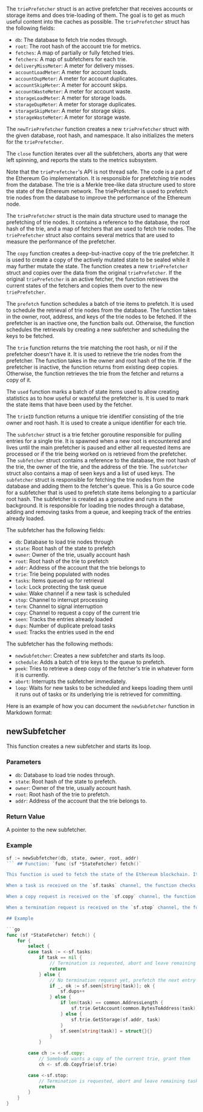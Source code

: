 The `triePrefetcher` struct is an active prefetcher that receives accounts or storage items and does trie-loading of them. The goal is to get as much useful content into the caches as possible. The `triePrefetcher` struct has the following fields:

- `db`: The database to fetch trie nodes through.
- `root`: The root hash of the account trie for metrics.
- `fetches`: A map of partially or fully fetched tries.
- `fetchers`: A map of subfetchers for each trie.
- `deliveryMissMeter`: A meter for delivery misses.
- `accountLoadMeter`: A meter for account loads.
- `accountDupMeter`: A meter for account duplicates.
- `accountSkipMeter`: A meter for account skips.
- `accountWasteMeter`: A meter for account waste.
- `storageLoadMeter`: A meter for storage loads.
- `storageDupMeter`: A meter for storage duplicates.
- `storageSkipMeter`: A meter for storage skips.
- `storageWasteMeter`: A meter for storage waste.

The `newTriePrefetcher` function creates a new `triePrefetcher` struct with the given database, root hash, and namespace. It also initializes the meters for the `triePrefetcher`.

The `close` function iterates over all the subfetchers, aborts any that were left spinning, and reports the stats to the metrics subsystem.

Note that the `triePrefetcher`'s API is not thread safe. The code is a part of the Ethereum Go implementation. It is responsible for prefetching trie nodes from the database. The trie is a Merkle tree-like data structure used to store the state of the Ethereum network. The triePrefetcher is used to prefetch trie nodes from the database to improve the performance of the Ethereum node.

The `triePrefetcher` struct is the main data structure used to manage the prefetching of trie nodes. It contains a reference to the database, the root hash of the trie, and a map of fetchers that are used to fetch trie nodes. The `triePrefetcher` struct also contains several metrics that are used to measure the performance of the prefetcher.

The `copy` function creates a deep-but-inactive copy of the trie prefetcher. It is used to create a copy of the actively mutated state to be sealed while it may further mutate the state. The function creates a new `triePrefetcher` struct and copies over the data from the original `triePrefetcher`. If the original `triePrefetcher` is an active fetcher, the function retrieves the current states of the fetchers and copies them over to the new `triePrefetcher`.

The `prefetch` function schedules a batch of trie items to prefetch. It is used to schedule the retrieval of trie nodes from the database. The function takes in the owner, root, address, and keys of the trie nodes to be fetched. If the prefetcher is an inactive one, the function bails out. Otherwise, the function schedules the retrievals by creating a new subfetcher and scheduling the keys to be fetched.

The `trie` function returns the trie matching the root hash, or nil if the prefetcher doesn't have it. It is used to retrieve the trie nodes from the prefetcher. The function takes in the owner and root hash of the trie. If the prefetcher is inactive, the function returns from existing deep copies. Otherwise, the function retrieves the trie from the fetcher and returns a copy of it.

The `used` function marks a batch of state items used to allow creating statistics as to how useful or wasteful the prefetcher is. It is used to mark the state items that have been used by the fetcher.

The `trieID` function returns a unique trie identifier consisting of the trie owner and root hash. It is used to create a unique identifier for each trie.

The `subfetcher` struct is a trie fetcher goroutine responsible for pulling entries for a single trie. It is spawned when a new root is encountered and lives until the main prefetcher is paused and either all requested items are processed or if the trie being worked on is retrieved from the prefetcher. The `subfetcher` struct contains a reference to the database, the root hash of the trie, the owner of the trie, and the address of the trie. The `subfetcher` struct also contains a map of seen keys and a list of used keys. The `subfetcher` struct is responsible for fetching the trie nodes from the database and adding them to the fetcher's queue. This is a Go source code for a subfetcher that is used to prefetch state items belonging to a particular root hash. The subfetcher is created as a goroutine and runs in the background. It is responsible for loading trie nodes through a database, adding and removing tasks from a queue, and keeping track of the entries already loaded.

The subfetcher has the following fields:

- `db`: Database to load trie nodes through
- `state`: Root hash of the state to prefetch
- `owner`: Owner of the trie, usually account hash
- `root`: Root hash of the trie to prefetch
- `addr`: Address of the account that the trie belongs to
- `trie`: Trie being populated with nodes
- `tasks`: Items queued up for retrieval
- `lock`: Lock protecting the task queue
- `wake`: Wake channel if a new task is scheduled
- `stop`: Channel to interrupt processing
- `term`: Channel to signal interruption
- `copy`: Channel to request a copy of the current trie
- `seen`: Tracks the entries already loaded
- `dups`: Number of duplicate preload tasks
- `used`: Tracks the entries used in the end

The subfetcher has the following methods:

- `newSubfetcher`: Creates a new subfetcher and starts its loop.
- `schedule`: Adds a batch of trie keys to the queue to prefetch.
- `peek`: Tries to retrieve a deep copy of the fetcher's trie in whatever form it is currently.
- `abort`: Interrupts the subfetcher immediately.
- `loop`: Waits for new tasks to be scheduled and keeps loading them until it runs out of tasks or its underlying trie is retrieved for committing.

Here is an example of how you can document the `newSubfetcher` function in Markdown format:

## newSubfetcher

This function creates a new subfetcher and starts its loop.

### Parameters

- `db`: Database to load trie nodes through.
- `state`: Root hash of the state to prefetch.
- `owner`: Owner of the trie, usually account hash.
- `root`: Root hash of the trie to prefetch.
- `addr`: Address of the account that the trie belongs to.

### Return Value

A pointer to the new subfetcher.

### Example

```go
sf := newSubfetcher(db, state, owner, root, addr)
``` ## Function: `func (sf *StateFetcher) fetch()`

This function is used to fetch the state of the Ethereum blockchain. It is a goroutine that runs in the background and fetches the state of the blockchain. It uses a trie data structure to store the state of the blockchain. The function listens to three channels: `sf.tasks`, `sf.copy`, and `sf.stop`. 

When a task is received on the `sf.tasks` channel, the function checks if it is a termination request. If it is, the function aborts and leaves the remaining tasks. If it is not a termination request, the function prefetches the next entry. If the entry is a duplicate, the function increments the `sf.dups` counter. If the entry is not a duplicate, the function retrieves the account or storage data from the trie and adds the task to the `sf.seen` map.

When a copy request is received on the `sf.copy` channel, the function grants the request by sending a copy of the current trie to the requester.

When a termination request is received on the `sf.stop` channel, the function aborts and leaves the remaining tasks.

## Example

```go
func (sf *StateFetcher) fetch() {
	for {
		select {
		case task := <-sf.tasks:
			if task == nil {
				// Termination is requested, abort and leave remaining tasks
				return
			} else {
				// No termination request yet, prefetch the next entry
				if _, ok := sf.seen[string(task)]; ok {
					sf.dups++
				} else {
					if len(task) == common.AddressLength {
						sf.trie.GetAccount(common.BytesToAddress(task))
					} else {
						sf.trie.GetStorage(sf.addr, task)
					}
					sf.seen[string(task)] = struct{}{}
				}
			}

		case ch := <-sf.copy:
			// Somebody wants a copy of the current trie, grant them
			ch <- sf.db.CopyTrie(sf.trie)

		case <-sf.stop:
			// Termination is requested, abort and leave remaining tasks
			return
		}
	}
}
```